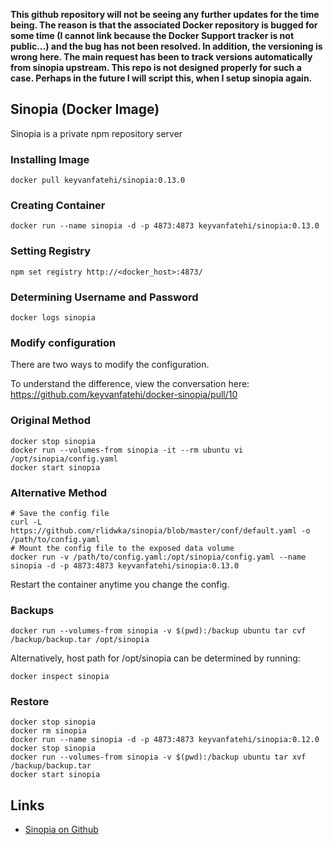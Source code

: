 **This github repository will not be seeing any further updates for the time being. The reason is that the associated Docker repository is bugged for some time (I cannot link because the Docker Support tracker is not public...) and the bug has not been resolved. In addition, the versioning is wrong here. The main request has been to track versions automatically from sinopia upstream. This repo is not designed properly for such a case. Perhaps in the future I will script this, when I setup sinopia again.**

## Sinopia (Docker Image)

Sinopia is a private npm repository server

### Installing Image

`docker pull keyvanfatehi/sinopia:0.13.0`

### Creating Container

`docker run --name sinopia -d -p 4873:4873 keyvanfatehi/sinopia:0.13.0`

### Setting Registry

`npm set registry http://<docker_host>:4873/`

### Determining Username and Password

`docker logs sinopia`

### Modify configuration

There are two ways to modify the configuration.

To understand the difference, view the conversation here: https://github.com/keyvanfatehi/docker-sinopia/pull/10

### Original Method

```
docker stop sinopia
docker run --volumes-from sinopia -it --rm ubuntu vi /opt/sinopia/config.yaml
docker start sinopia
```

### Alternative Method

```
# Save the config file
curl -L https://github.com/rlidwka/sinopia/blob/master/conf/default.yaml -o /path/to/config.yaml
# Mount the config file to the exposed data volume
docker run -v /path/to/config.yaml:/opt/sinopia/config.yaml --name sinopia -d -p 4873:4873 keyvanfatehi/sinopia:0.13.0
```

Restart the container anytime you change the config.

### Backups

`docker run --volumes-from sinopia -v $(pwd):/backup ubuntu tar cvf /backup/backup.tar /opt/sinopia`

Alternatively, host path for /opt/sinopia can be determined by running:

`docker inspect sinopia`

### Restore

```
docker stop sinopia
docker rm sinopia
docker run --name sinopia -d -p 4873:4873 keyvanfatehi/sinopia:0.12.0
docker stop sinopia
docker run --volumes-from sinopia -v $(pwd):/backup ubuntu tar xvf /backup/backup.tar
docker start sinopia
```

## Links

* [Sinopia on Github](https://github.com/rlidwka/sinopia)

